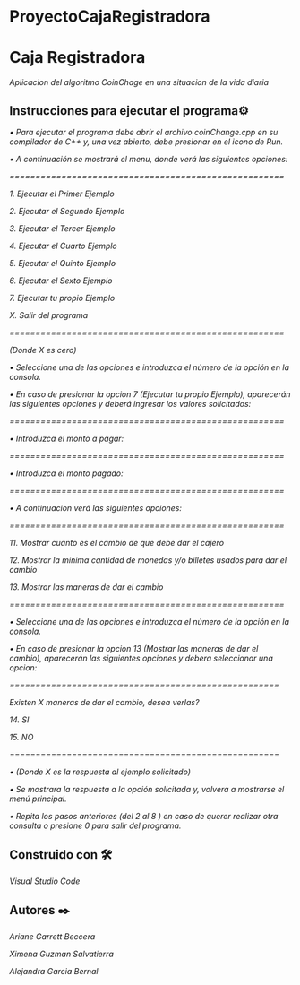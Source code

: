 # ProyectoCajaRegistradora  

# Caja Registradora

_Aplicacion del algoritmo CoinChage en una situacion de la vida diaria_

## Instrucciones para ejecutar el programa⚙️

_• Para ejecutar el programa debe abrir el archivo coinChange.cpp en su compilador de C++ y, una vez abierto, debe presionar en el icono de Run._  


_• A continuación se mostrará el menu, donde verá las siguientes opciones:_  


_=====================================================_  

_1. Ejecutar el Primer Ejemplo_  

_2. Ejecutar el Segundo Ejemplo_  

_3. Ejecutar el Tercer Ejemplo_  

_4. Ejecutar el Cuarto Ejemplo_  

_5. Ejecutar el Quinto Ejemplo_  

_6. Ejecutar el Sexto Ejemplo_  

_7. Ejecutar tu propio Ejemplo_  

_X. Salir del programa_  

_=====================================================_  

_(Donde X es cero)_  


_• Seleccione una de las opciones e introduzca el número de la opción en la consola._  


_• En caso de presionar la opcion 7 (Ejecutar tu propio Ejemplo), aparecerán las siguientes opciones y deberá ingresar los valores solicitados:_  

_=====================================================_  

_• Introduzca el monto a pagar:_  

_=====================================================_  

_• Introduzca el monto pagado:_  

_=====================================================_  


_• A continuacion verá las siguientes opciones:_  

_=====================================================_  

_11. Mostrar cuanto es el cambio de que debe dar el cajero_  

_12. Mostrar la minima cantidad de monedas y/o billetes usados para dar el cambio_  

_13. Mostrar las maneras de dar el cambio_  

_=====================================================_  


_• Seleccione una de las opciones e introduzca el número de la opción en la consola._  


_• En caso de presionar la opcion 13 (Mostrar las maneras de dar el cambio), aparecerán las siguientes opciones y debera seleccionar una opcion:_  

_====================================================_  

_Existen X maneras de dar el cambio, desea verlas?_  

_14. SI_  

_15. NO_  

_====================================================_  

_• (Donde X es la respuesta al ejemplo solicitado)_  


_• Se mostrara la respuesta a la opción solicitada y, volvera a mostrarse el menú principal._  


_• Repita los pasos anteriores (del 2 al 8 ) en caso de querer realizar otra consulta o presione 0 para salir del programa._  


## Construido con 🛠️

_Visual Studio Code_  


## Autores ✒️  


_Ariane Garrett Beccera_  

_Ximena Guzman Salvatierra_  

_Alejandra Garcia Bernal_  



